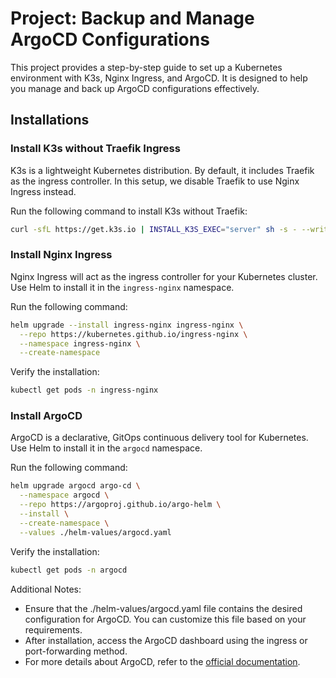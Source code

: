 # Project: Backup and Manage ArgoCD Configurations

This project provides a step-by-step guide to set up a Kubernetes environment with K3s, Nginx Ingress, and ArgoCD. It is designed to help you manage and back up ArgoCD configurations effectively.

## Installations

### Install K3s without Traefik Ingress

K3s is a lightweight Kubernetes distribution. By default, it includes Traefik as the ingress controller. In this setup, we disable Traefik to use Nginx Ingress instead.

Run the following command to install K3s without Traefik:
```bash
curl -sfL https://get.k3s.io | INSTALL_K3S_EXEC="server" sh -s - --write-kubeconfig-mode 644 --disable traefik
```

### Install Nginx Ingress

Nginx Ingress will act as the ingress controller for your Kubernetes cluster. Use Helm to install it in the `ingress-nginx` namespace.

Run the following command:
```bash
helm upgrade --install ingress-nginx ingress-nginx \
  --repo https://kubernetes.github.io/ingress-nginx \
  --namespace ingress-nginx \
  --create-namespace
```

Verify the installation:
```bash
kubectl get pods -n ingress-nginx
```

### Install ArgoCD

ArgoCD is a declarative, GitOps continuous delivery tool for Kubernetes. Use Helm to install it in the `argocd` namespace.

Run the following command:
```bash
helm upgrade argocd argo-cd \
  --namespace argocd \
  --repo https://argoproj.github.io/argo-helm \
  --install \
  --create-namespace \
  --values ./helm-values/argocd.yaml
```

Verify the installation:
```bash
kubectl get pods -n argocd
```

Additional Notes:
- Ensure that the ./helm-values/argocd.yaml file contains the desired configuration for ArgoCD. You can customize this file based on your requirements.
- After installation, access the ArgoCD dashboard using the ingress or port-forwarding method.
- For more details about ArgoCD, refer to the [official documentation](https://argo-cd.readthedocs.io/en/stable/).